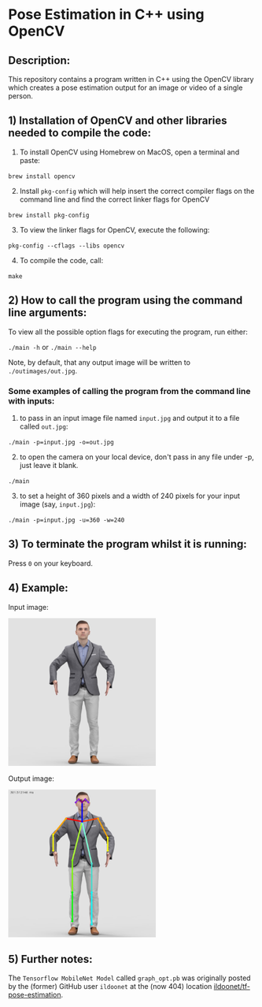# Pose Estimation in C++ using OpenCV

## Description:

This repository contains a program written in C++ using the OpenCV library which creates a pose estimation output for an image or video of a single person.

## 1) Installation of OpenCV and other libraries needed to compile the code:

1) To install OpenCV using Homebrew on MacOS, open a terminal and paste:

`brew install opencv`

2) Install `pkg-config` which will help insert the correct compiler flags on the command line and find the correct linker flags for OpenCV

`brew install pkg-config`

3) To view the linker flags for OpenCV, execute the following:

`pkg-config --cflags --libs opencv`

4) To compile the code, call:

`make`

## 2) How to call the program using the command line arguments:

To view all the possible option flags for executing the program, run either:

`./main -h`
or
`./main --help`

Note, by default, that any output image will be written to `./outimages/out.jpg`.

### Some examples of calling the program from the command line with inputs:

1) to pass in an input image file named `input.jpg` and output it to a file called `out.jpg`:

`./main -p=input.jpg -o=out.jpg`

2) to open the camera on your local device, don't pass in any file under -p, just leave it blank.

`./main`

3) to set a height of 360 pixels and a width of 240 pixels for your input image (say, `input.jpg`):

`./main -p=input.jpg -u=360 -w=240`

## 3) To terminate the program whilst it is running:

Press `0` on your keyboard.

## 4) Example:

Input image:

<img src="./images/image.jpg" width="300">

Output image:

<img src="./outimages/out.jpg" width="300">

## 5) Further notes:

The `Tensorflow MobileNet Model` called `graph_opt.pb` was originally posted by the (former) GitHub user `ildoonet` at the (now 404) location [ildoonet/tf-pose-estimation](https://github.com/ildoonet/tf-pose-estimation/tree/master/models/graph/mobilenet_thin).

